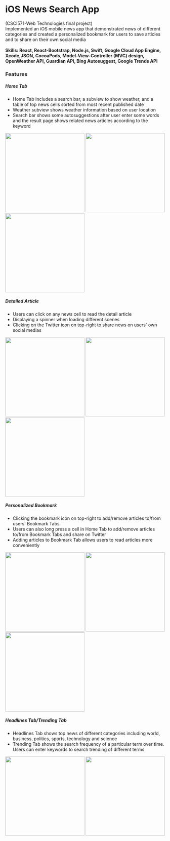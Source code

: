 # iOS News Search App 

(CSCI571-Web Technologies final project) <br>
Implemented an iOS mobile news app that demonstrated news of different categories and created a personalized bookmark for users to save articles and to share on their own social media<br><br>
**Skills: React, React-Bootstrap, Node.js, Swift, Google Cloud App Engine, Xcode,JSON, CocoaPods, Model-View-Controller (MVC) design, OpenWeather API, Guardian API, Bing Autosuggest, Google Trends API** <br>
### Features
##### Home Tab
- Home Tab includes a search bar, a subview to show weather, and a table of top news cells sorted from most recent published date
- Weather subview shows weather information based on user location
- Search bar shows some autosuggestions after user enter some words and the result page shows related news articles according to the keyword
<p>
	<img src="./imgs/hometab.png" width="250px" />
	<img src="./imgs/autosuggest.png" width="250px" />
	<img src="./imgs/searchresult.png" width="250px" />
</p>



##### Detailed Article

- Users can click on any news cell to read the detail article
- Displaying a spinner when loading different scenes
- Clicking on the Twitter icon on top-right to share news on users' own social medias
 <p>
	<img src="./imgs/click.png" width="250px" />
	<img src="./imgs/spinner.png" width="250px" />
	<img src="./imgs/twitter.png" width="250px" />
</p>

##### Personalized Bookmark
- Clicking the bookmark icon on top-right to add/remove articles to/from users' Bookmark Tabs
- Users can also long press a cell in Home Tab to add/remove articles to/from Bookmark Tabs and share on Twitter
- Adding articles to Bookmark Tab allows users to read articles more conveniently
<p>
	<img src="./imgs/bookmarked.png" width="250px" />
	<img src="./imgs/longpress.png" width="250px" />
	<img src="./imgs/bookmark.png" width="250px" />
</p>

##### Headlines Tab/Trending Tab
- Headlines Tab shows top news of different categories including world, business, politics, sports, technology and science
- Trending Tab shows the search frequency of a particular term over time. Users can enter keywords to search trending of different terms
<p>
	<img src="./imgs/headlines.png" width="250px" />
	<img src="./imgs/trending.png" width="250px" />
</p>